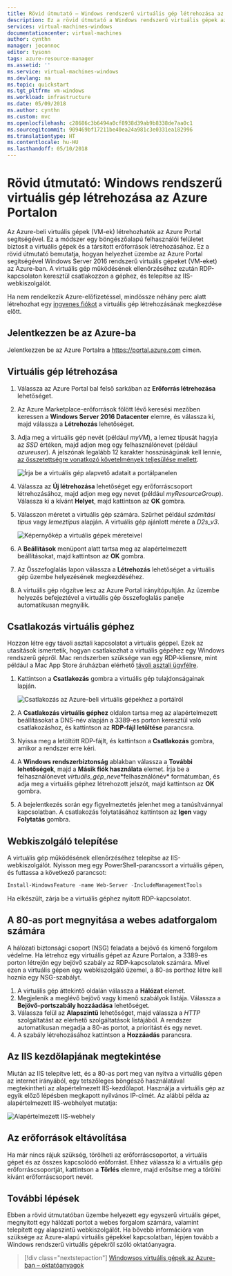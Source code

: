 ```yaml
---
title: Rövid útmutató – Windows rendszerű virtuális gép létrehozása az Azure Portalon | Microsoft Docs
description: Ez a rövid útmutató a Windows rendszerű virtuális gépek az Azure Portallal történő létrehozását ismerteti.
services: virtual-machines-windows
documentationcenter: virtual-machines
author: cynthn
manager: jeconnoc
editor: tysonn
tags: azure-resource-manager
ms.assetid: ''
ms.service: virtual-machines-windows
ms.devlang: na
ms.topic: quickstart
ms.tgt_pltfrm: vm-windows
ms.workload: infrastructure
ms.date: 05/09/2018
ms.author: cynthn
ms.custom: mvc
ms.openlocfilehash: c28686c3b6494a0cf8938d39ab9b8338de7aa0c1
ms.sourcegitcommit: 909469bf17211be40ea24a981c3e0331ea182996
ms.translationtype: HT
ms.contentlocale: hu-HU
ms.lasthandoff: 05/10/2018
---
```

# <a name="quickstart-create-a-windows-virtual-machine-in-the-azure-portal"></a>Rövid útmutató: Windows rendszerű virtuális gép létrehozása az Azure Portalon

Az Azure-beli virtuális gépek (VM-ek) létrehozhatók az Azure Portal segítségével. Ez a módszer egy böngészőalapú felhasználói felületet biztosít a virtuális gépek és a társított erőforrások létrehozásához. Ez a rövid útmutató bemutatja, hogyan helyezhet üzembe az Azure Portal segítségével Windows Server 2016 rendszerű virtuális gépeket (VM-eket) az Azure-ban. A virtuális gép működésének ellenőrzéséhez ezután RDP-kapcsolaton keresztül csatlakozzon a géphez, és telepítse az IIS-webkiszolgálót.

Ha nem rendelkezik Azure-előfizetéssel, mindössze néhány perc alatt létrehozhat egy [ingyenes fiókot](https://azure.microsoft.com/free/?WT.mc_id=A261C142F) a virtuális gép létrehozásának megkezdése előtt.

## <a name="log-in-to-azure"></a>Jelentkezzen be az Azure-ba

Jelentkezzen be az Azure Portalra a https://portal.azure.com címen.

## <a name="create-virtual-machine"></a>Virtuális gép létrehozása

1. Válassza az Azure Portal bal felső sarkában az **Erőforrás létrehozása** lehetőséget.

2. Az Azure Marketplace-erőforrások fölött lévő keresési mezőben keressen a **Windows Server 2016 Datacenter** elemre, és válassza ki, majd válassza a **Létrehozás** lehetőséget.

3. Adja meg a virtuális gép nevét (például *myVM*), a lemez típusát hagyja az *SSD* értéken, majd adjon meg egy felhasználónevet (például *azureuser*). A jelszónak legalább 12 karakter hosszúságúnak kell lennie, [az összetettségre vonatkozó követelmények teljesülése mellett](faq.md#what-are-the-password-requirements-when-creating-a-vm).

    ![Írja be a virtuális gép alapvető adatait a portálpanelen](./media/quick-create-portal/create-windows-vm-portal-basic-blade.png)

5. Válassza az **Új létrehozása** lehetőséget egy erőforráscsoport létrehozásához, majd adjon meg egy nevet (például *myResourceGroup*). Válassza ki a kívánt **Helyet**, majd kattintson az **OK** gombra.

4. Válasszon méretet a virtuális gép számára. Szűrhet például *számítási típus* vagy *lemeztípus* alapján. A virtuális gép ajánlott mérete a *D2s_v3*.

    ![Képernyőkép a virtuális gépek méreteivel](./media/quick-create-portal/create-windows-vm-portal-sizes.png)

5. A **Beállítások** menüpont alatt tartsa meg az alapértelmezett beállításokat, majd kattintson az **OK** gombra.

6. Az Összefoglalás lapon válassza a **Létrehozás** lehetőséget a virtuális gép üzembe helyezésének megkezdéséhez.

7. A virtuális gép rögzítve lesz az Azure Portal irányítópultján. Az üzembe helyezés befejeztével a virtuális gép összefoglalás panelje automatikusan megnyílik.

## <a name="connect-to-virtual-machine"></a>Csatlakozás virtuális géphez

Hozzon létre egy távoli asztali kapcsolatot a virtuális géppel. Ezek az utasítások ismertetik, hogyan csatlakozhat a virtuális gépéhez egy Windows rendszerű gépről. Mac rendszerben szüksége van egy RDP-kliensre, mint például a Mac App Store áruházban elérhető [távoli asztali ügyfélre](https://itunes.apple.com/us/app/microsoft-remote-desktop/id715768417?mt=12).

1. Kattintson a **Csatlakozás** gombra a virtuális gép tulajdonságainak lapján. 

    ![Csatlakozás az Azure-beli virtuális gépekhez a portálról](./media/quick-create-portal/quick-create-portal/portal-quick-start-9.png)
    
2. A **Csatlakozás virtuális géphez** oldalon tartsa meg az alapértelmezett beállításokat a DNS-név alapján a 3389-es porton keresztül való csatlakozáshoz, és kattintson az **RDP-fájl letöltése** parancsra.

2. Nyissa meg a letöltött RDP-fájlt, és kattintson a **Csatlakozás** gombra, amikor a rendszer erre kéri. 

3. A **Windows rendszerbiztonság** ablakban válassza a **További lehetőségek**, majd a **Másik fiók használata** elemet. Írja be a felhasználónevet *virtuális_gép_neve*\*felhasználónév* formátumban, és adja meg a virtuális géphez létrehozott jelszót, majd kattintson az **OK** gombra.

4. A bejelentkezés során egy figyelmeztetés jelenhet meg a tanúsítvánnyal kapcsolatban. A csatlakozás folytatásához kattintson az **Igen** vagy **Folytatás** gombra.

## <a name="install-web-server"></a>Webkiszolgáló telepítése

A virtuális gép működésének ellenőrzéséhez telepítse az IIS-webkiszolgálót. Nyisson meg egy PowerShell-parancssort a virtuális gépen, és futtassa a következő parancsot:

```powershell
Install-WindowsFeature -name Web-Server -IncludeManagementTools
```

Ha elkészült, zárja be a virtuális géphez nyitott RDP-kapcsolatot.

## <a name="open-port-80-for-web-traffic"></a>A 80-as port megnyitása a webes adatforgalom számára

A hálózati biztonsági csoport (NSG) feladata a bejövő és kimenő forgalom védelme. Ha létrehoz egy virtuális gépet az Azure Portalon, a 3389-es porton létrejön egy bejövő szabály az RDP-kapcsolatok számára. Mivel ezen a virtuális gépen egy webkiszolgáló üzemel, a 80-as porthoz létre kell hoznia egy NSG-szabályt.

1. A virtuális gép áttekintő oldalán válassza a **Hálózat** elemet.
2. Megjelenik a meglévő bejövő vagy kimenő szabályok listája. Válassza a **Bejövő-portszabály hozzáadása** lehetőséget.
3. Válassza felül az **Alapszintű** lehetőséget, majd válassza a *HTTP* szolgáltatást az elérhető szolgáltatások listájából. A rendszer automatikusan megadja a 80-as portot, a prioritást és egy nevet.
4. A szabály létrehozásához kattintson a **Hozzáadás** parancsra.

## <a name="view-the-iis-welcome-page"></a>Az IIS kezdőlapjának megtekintése

Miután az IIS telepítve lett, és a 80-as port meg van nyitva a virtuális gépen az internet irányából, egy tetszőleges böngésző használatával megtekintheti az alapértelmezett IIS-kezdőlapot. Használja a virtuális gép az egyik előző lépésben megkapott nyilvános IP-címét. Az alábbi példa az alapértelmezett IIS-webhelyet mutatja:

![Alapértelmezett IIS-webhely](./media/quick-create-powershell/default-iis-website.png)

## <a name="clean-up-resources"></a>Az erőforrások eltávolítása

Ha már nincs rájuk szükség, törölheti az erőforráscsoportot, a virtuális gépet és az összes kapcsolódó erőforrást. Ehhez válassza ki a virtuális gép erőforráscsoportját, kattintson a **Törlés** elemre, majd erősítse meg a törölni kívánt erőforráscsoport nevét.

## <a name="next-steps"></a>További lépések

Ebben a rövid útmutatóban üzembe helyezett egy egyszerű virtuális gépet, megnyitott egy hálózati portot a webes forgalom számára, valamint telepített egy alapszintű webkiszolgálót. Ha bővebb információra van szüksége az Azure-alapú virtuális gépekkel kapcsolatban, lépjen tovább a Windows rendszerű virtuális gépekről szóló oktatóanyagra.

> [!div class="nextstepaction"]
> [Windowsos virtuális gépek az Azure-ban – oktatóanyagok](./tutorial-manage-vm.md)
